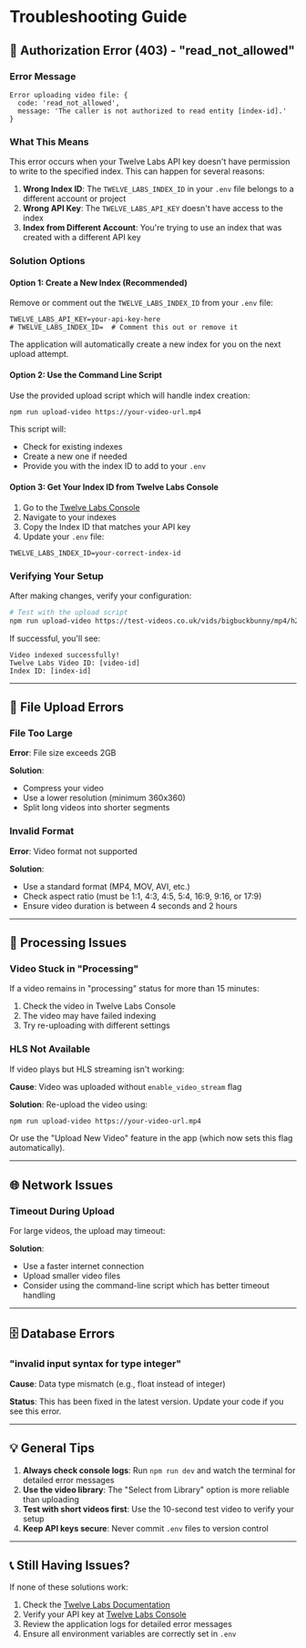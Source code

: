 # Troubleshooting Guide

## 🔐 Authorization Error (403) - "read_not_allowed"

### Error Message

```
Error uploading video file: {
  code: 'read_not_allowed',
  message: 'The caller is not authorized to read entity [index-id].'
}
```

### What This Means

This error occurs when your Twelve Labs API key doesn't have permission to write to the specified index. This can happen for several reasons:

1. **Wrong Index ID**: The `TWELVE_LABS_INDEX_ID` in your `.env` file belongs to a different account or project
2. **Wrong API Key**: The `TWELVE_LABS_API_KEY` doesn't have access to the index
3. **Index from Different Account**: You're trying to use an index that was created with a different API key

### Solution Options

#### Option 1: Create a New Index (Recommended)

Remove or comment out the `TWELVE_LABS_INDEX_ID` from your `.env` file:

```env
TWELVE_LABS_API_KEY=your-api-key-here
# TWELVE_LABS_INDEX_ID=  # Comment this out or remove it
```

The application will automatically create a new index for you on the next upload attempt.

#### Option 2: Use the Command Line Script

Use the provided upload script which will handle index creation:

```bash
npm run upload-video https://your-video-url.mp4
```

This script will:

- Check for existing indexes
- Create a new one if needed
- Provide you with the index ID to add to your `.env`

#### Option 3: Get Your Index ID from Twelve Labs Console

1. Go to the [Twelve Labs Console](https://playground.twelvelabs.io/)
2. Navigate to your indexes
3. Copy the Index ID that matches your API key
4. Update your `.env` file:

```env
TWELVE_LABS_INDEX_ID=your-correct-index-id
```

### Verifying Your Setup

After making changes, verify your configuration:

```bash
# Test with the upload script
npm run upload-video https://test-videos.co.uk/vids/bigbuckbunny/mp4/h264/360/Big_Buck_Bunny_360_10s_1MB.mp4
```

If successful, you'll see:

```
Video indexed successfully!
Twelve Labs Video ID: [video-id]
Index ID: [index-id]
```

---

## 📁 File Upload Errors

### File Too Large

**Error**: File size exceeds 2GB

**Solution**:

- Compress your video
- Use a lower resolution (minimum 360x360)
- Split long videos into shorter segments

### Invalid Format

**Error**: Video format not supported

**Solution**:

- Use a standard format (MP4, MOV, AVI, etc.)
- Check aspect ratio (must be 1:1, 4:3, 4:5, 5:4, 16:9, 9:16, or 17:9)
- Ensure video duration is between 4 seconds and 2 hours

---

## 🔄 Processing Issues

### Video Stuck in "Processing"

If a video remains in "processing" status for more than 15 minutes:

1. Check the video in Twelve Labs Console
2. The video may have failed indexing
3. Try re-uploading with different settings

### HLS Not Available

If video plays but HLS streaming isn't working:

**Cause**: Video was uploaded without `enable_video_stream` flag

**Solution**: Re-upload the video using:

```bash
npm run upload-video https://your-video-url.mp4
```

Or use the "Upload New Video" feature in the app (which now sets this flag automatically).

---

## 🌐 Network Issues

### Timeout During Upload

For large videos, the upload may timeout:

**Solution**:

- Use a faster internet connection
- Upload smaller video files
- Consider using the command-line script which has better timeout handling

---

## 🗄️ Database Errors

### "invalid input syntax for type integer"

**Cause**: Data type mismatch (e.g., float instead of integer)

**Status**: This has been fixed in the latest version. Update your code if you see this error.

---

## 💡 General Tips

1. **Always check console logs**: Run `npm run dev` and watch the terminal for detailed error messages
2. **Use the video library**: The "Select from Library" option is more reliable than uploading
3. **Test with short videos first**: Use the 10-second test video to verify your setup
4. **Keep API keys secure**: Never commit `.env` files to version control

---

## 📞 Still Having Issues?

If none of these solutions work:

1. Check the [Twelve Labs Documentation](https://docs.twelvelabs.io/v1.3/docs/introduction)
2. Verify your API key at [Twelve Labs Console](https://playground.twelvelabs.io/)
3. Review the application logs for detailed error messages
4. Ensure all environment variables are correctly set in `.env`
